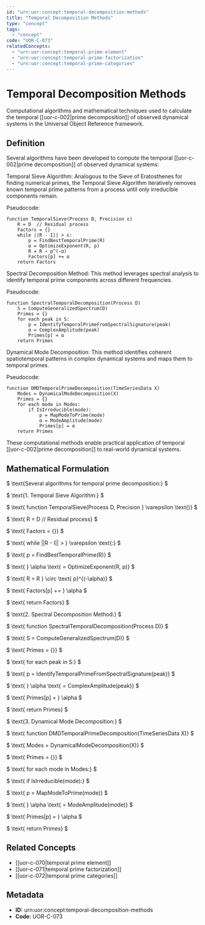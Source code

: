 ```yaml
---
id: "urn:uor:concept:temporal-decomposition-methods"
title: "Temporal Decomposition Methods"
type: "concept"
tags:
  - "concept"
code: "UOR-C-073"
relatedConcepts:
  - "urn:uor:concept:temporal-prime-element"
  - "urn:uor:concept:temporal-prime-factorization"
  - "urn:uor:concept:temporal-prime-categories"
---
```


# Temporal Decomposition Methods

Computational algorithms and mathematical techniques used to calculate the temporal [[uor-c-002|prime decomposition]] of observed dynamical systems in the Universal Object Reference framework.

## Definition

Several algorithms have been developed to compute the temporal [[uor-c-002|prime decomposition]] of observed dynamical systems:

Temporal Sieve Algorithm: Analogous to the Sieve of Eratosthenes for finding numerical primes, the Temporal Sieve Algorithm iteratively removes known temporal prime patterns from a process until only irreducible components remain.

Pseudocode:
```
function TemporalSieve(Process D, Precision ε)
    R = D  // Residual process
    Factors = {}
    while ||R - I|| > ε:
        p = FindBestTemporalPrime(R)
        α = OptimizeExponent(R, p)
        R = R ∘ p^(-α)
        Factors[p] += α
    return Factors
```

Spectral Decomposition Method: This method leverages spectral analysis to identify temporal prime components across different frequencies.

Pseudocode:
```
function SpectralTemporalDecomposition(Process D)
    S = ComputeGeneralizedSpectrum(D)
    Primes = {}
    for each peak in S:
        p = IdentifyTemporalPrimeFromSpectralSignature(peak)
        α = ComplexAmplitude(peak)
        Primes[p] = α
    return Primes
```

Dynamical Mode Decomposition: This method identifies coherent spatiotemporal patterns in complex dynamical systems and maps them to temporal primes.

Pseudocode:
```
function DMDTemporalPrimeDecomposition(TimeSeriesData X)
    Modes = DynamicalModeDecomposition(X)
    Primes = {}
    for each mode in Modes:
        if IsIrreducible(mode):
            p = MapModeToPrime(mode)
            α = ModeAmplitude(mode)
            Primes[p] = α
    return Primes
```

These computational methods enable practical application of temporal [[uor-c-002|prime decomposition]] to real-world dynamical systems.

## Mathematical Formulation

$
\text{Several algorithms for temporal prime decomposition:}
$

$
\text{1. Temporal Sieve Algorithm:}
$

$
\text{   function TemporalSieve(Process D, Precision } \varepsilon \text{)}
$

$
\text{       R = D  // Residual process}
$

$
\text{       Factors = \{\}}
$

$
\text{       while ||R - I|| > } \varepsilon \text{:}
$

$
\text{           p = FindBestTemporalPrime(R)}
$

$
\text{           } \alpha \text{ = OptimizeExponent(R, p)}
$

$
\text{           R = R } \circ \text{ p}^{(-\alpha)}
$

$
\text{           Factors[p] += } \alpha
$

$
\text{       return Factors}
$

$
\text{2. Spectral Decomposition Method:}
$

$
\text{   function SpectralTemporalDecomposition(Process D)}
$

$
\text{       S = ComputeGeneralizedSpectrum(D)}
$

$
\text{       Primes = \{\}}
$

$
\text{       for each peak in S:}
$

$
\text{           p = IdentifyTemporalPrimeFromSpectralSignature(peak)}
$

$
\text{           } \alpha \text{ = ComplexAmplitude(peak)}
$

$
\text{           Primes[p] = } \alpha
$

$
\text{       return Primes}
$

$
\text{3. Dynamical Mode Decomposition:}
$

$
\text{   function DMDTemporalPrimeDecomposition(TimeSeriesData X)}
$

$
\text{       Modes = DynamicalModeDecomposition(X)}
$

$
\text{       Primes = \{\}}
$

$
\text{       for each mode in Modes:}
$

$
\text{           if IsIrreducible(mode):}
$

$
\text{               p = MapModeToPrime(mode)}
$

$
\text{               } \alpha \text{ = ModeAmplitude(mode)}
$

$
\text{               Primes[p] = } \alpha
$

$
\text{       return Primes}
$

## Related Concepts

- [[uor-c-070|temporal prime element]]
- [[uor-c-071|temporal prime factorization]]
- [[uor-c-072|temporal prime categories]]

## Metadata

- **ID:** urn:uor:concept:temporal-decomposition-methods
- **Code:** UOR-C-073
